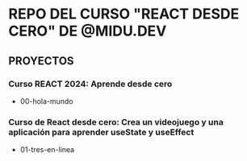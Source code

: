 # REPO DEL CURSO "REACT DESDE CERO" DE @MIDU.DEV

## PROYECTOS

### Curso REACT 2024: Aprende desde cero

- 00-hola-mundo

### Curso de React desde cero: Crea un videojuego y una aplicación para aprender useState y useEffect

- 01-tres-en-linea
